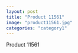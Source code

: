 ```yaml
---
layout: post
title: "Product 11561"
image: "product11561.jpg"
categories: "category1"
---
```

Product 11561
